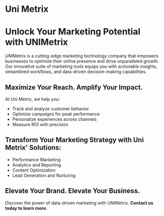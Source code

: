 # Uni Metrix

<h1>Unlock Your Marketing Potential with UNIMetrix</h1>

<p>
UNIMetrix is a cutting-edge marketing technology company that empowers businesses to optimize their online presence and drive unparalleled growth. Our innovative suite of marketing tools equips you with actionable insights, streamlined workflows, and data-driven decision-making capabilities.
</p>

<h2>Maximize Your Reach. Amplify Your Impact.</h2>

<p>At Uni Metrix, we help you:</p>
<ul>
  <li>Track and analyze customer behavior</li>
  <li>Optimize campaigns for peak performance</li>
  <li>Personalize experiences across channels</li>
  <li>Measure ROI with precision</li>
</ul>

<h2>Transform Your Marketing Strategy with Uni Metrix' Solutions:</h2>
<ul>
  <li>Performance Marketing</li>
  <li>Analytics and Reporting</li>
  <li>Content Optimization</li>
  <li>Lead Generation and Nurturing</li>
</ul>

<h2>Elevate Your Brand. Elevate Your Business.</h2>

<p>
Discover the power of data-driven marketing with UNIMetrix. <strong>Contact us today to learn more.</strong>
</p>
